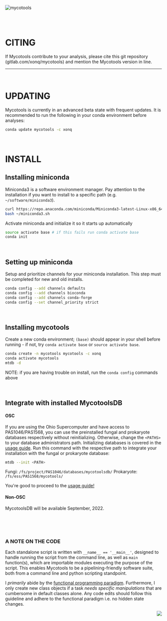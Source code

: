 ![mycotools](https://gitlab.com/xonq/mycotools/-/raw/master/misc/pictogo.png)

<br /><br />

# CITING

If Mycotools contribute to your analysis, please cite this git repository (gitlab.com/xonq/mycotools) and mention the Mycotools version in line.

---

<br />

# UPDATING
Mycotools is currently in an advanced beta state with frequent updates. It is
recommended to run the following in your conda environment before analyses:

```bash
conda update mycotools -c xonq
```

<br />

# INSTALL
## Installing miniconda
Miniconda3 is a software environment manager. Pay attention to the installation if you want to install to a specific path (e.g. `~/software/miniconda3`).

```bash
curl https://repo.anaconda.com/miniconda/Miniconda3-latest-Linux-x86_64.sh > ~/miniconda3.sh
bash ~/miniconda3.sh
```

Activate miniconda and initialize it so it starts up automatically
```bash
source activate base # if this fails run conda activate base
conda init
```


<br />

## Setting up miniconda
Setup and prioritize channels for your miniconda installation. This step must be
completed for new and old installs.

```bash
conda config --add channels defaults
conda config --add channels bioconda
conda config --add channels conda-forge
conda config --set channel_priority strict
```

<br />

## Installing mycotools
Create a new conda environment; `(base)` should appear
in your shell before running - if not, try `conda activate base` or `source activate base`.

```bash
conda create -n mycotools mycotools -c xonq
conda activate mycotools
mtdb -d
```

NOTE: if you are having trouble on install, run the `conda config` commands
above

<br />

## Integrate with installed MycotoolsDB 
#### OSC
If you are using the Ohio Supercomputer and have access to PAS1046/PAS1568, you can use the preinstalled fungal and prokaryote databases respectively without reinitializing. Otherwise, change the `<PATHS>` to your database administrators path. Initializing databases is covered in the [usage guide](https://gitlab.com/xonq/mycotools/-/blob/master/mycotools/USAGE.md).
Run this command with the respective path to integrate your installation with the fungal or prokaryote database:
```bash
mtdb --init <PATH>
```
Fungi: `/fs/project/PAS1046/databases/mycotoolsdb/`
Prokaryote: `/fs/ess/PAS1568/mycotools/`


You're good to proceed to the [usage guide!](https://gitlab.com/xonq/mycotools/-/blob/master/mycotools/USAGE.md)

#### Non-OSC
MycotoolsDB will be available September, 2022.

<br /><br /><br />

### A NOTE ON THE CODE
Each standalone script is written with `__name__ == '__main__'`, designed to
handle running the script from the command line, as well as `main` function(s),
which are importable modules executing the purpose of the script. This enables Mycotools
to be a pipelining-friendly software suite, both from a command line and
python scripting standpoint.

I *primarily* abide by the [functional
programming paradigm](https://docs.python.org/3/howto/functional.html).
Furthermore, I only create new class objects if a task *needs specific manipulations* that are cumbersome in default classes alone. Any code edits should follow this guideline and adhere to the functional paradigm i.e. no hidden state changes.


<img align="right" src="https://gitlab.com/xonq/mycotools/-/raw/master/misc/ablogo.png">

<br /><br /><br /><br /><br /><br /><br /><br /><br /><br /><br />
